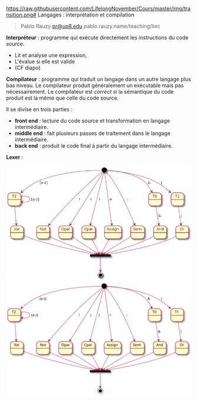 https://raw.githubusercontent.com/LifelongNovember/Cours/master/img/transition.png# Langages : interprétation et compilation

> Pablo Rauzy pr@up8.edu pablo.rauzy.name/teaching/liec

**Interpréteur** : programme qui exécute directement les instructions du code source.
 * Lit et analyse une expression,
 * L'évalue si elle est valide
 * (CF diapo)

**Compilateur** : programme qui traduit un langage dans un autre langage plus bas niveau.
Le compilateur produit généralement un exécutable mais pas nécessairement. 
Le compilateur est *correct* si la sémantique du code produit est la même que celle du code source.

Il se divise en trois parties : 
 * **front end** : lecture du code source et transformation en langage intermédiaire.
 * **middle end** : fait plusieurs passes de traitement dans le langage intermédiaire.
 * **back end** : produit le code final à partir du langage intermédiaire.

**Lexer** :

![](https://raw.githubusercontent.com/LifelongNovember/Cours/master/img/transition.png)
![](https://raw.githubusercontent.com/LifelongNovember/Cours/master/img/lexer.svg?)
<!--stackedit_data:
eyJoaXN0b3J5IjpbLTIwNDQxNDg1OTQsLTE1ODg4NjA5MywtOT
I1MzEzNjIxLDEzNTM4NDc0MjQsMTA4OTc5NDI1OCw1ODA0ODAz
NzYsMTA4OTc5NDI1OCwxMDg5Nzk0MjU4LC0yMjQ0NDU1MzIsLT
IwNjkxOTUzNjIsLTE3MTM1NzYyNTYsMTA4NzczNzI3NiwtMTUy
ODIyOTQ0NSwtMjA4ODc0NjYxMl19
-->